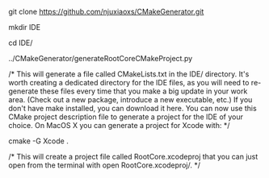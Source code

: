 git clone https://github.com/njuxiaoxs/CMakeGenerator.git

mkdir IDE

cd IDE/

../CMakeGenerator/generateRootCoreCMakeProject.py

/*
This will generate a file called CMakeLists.txt in the IDE/ directory. It's worth creating a dedicated directory for the IDE files, as you will need to re-generate these files every time that you make a big update in your work area. (Check out a new package, introduce a new executable, etc.) If you don't have make installed, you can download it here.
You can now use this CMake project description file to generate a project for the IDE of your choice. On MacOS X you can generate a project for Xcode with:
*/

cmake -G Xcode .

/*
This will create a project file called RootCore.xcodeproj that you can just open from the terminal with open RootCore.xcodeproj/.
*/

